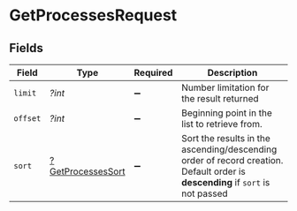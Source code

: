 # GetProcessesRequest


## Fields

| Field                                                                                                                          | Type                                                                                                                           | Required                                                                                                                       | Description                                                                                                                    |
| ------------------------------------------------------------------------------------------------------------------------------ | ------------------------------------------------------------------------------------------------------------------------------ | ------------------------------------------------------------------------------------------------------------------------------ | ------------------------------------------------------------------------------------------------------------------------------ |
| `limit`                                                                                                                        | *?int*                                                                                                                         | :heavy_minus_sign:                                                                                                             | Number limitation for the result returned                                                                                      |
| `offset`                                                                                                                       | *?int*                                                                                                                         | :heavy_minus_sign:                                                                                                             | Beginning point in the list to retrieve from.                                                                                  |
| `sort`                                                                                                                         | [?GetProcessesSort](../../models/operations/GetProcessesSort.md)                                                               | :heavy_minus_sign:                                                                                                             | Sort the results in the ascending/descending order of record creation. Default order is **descending** if `sort` is not passed |